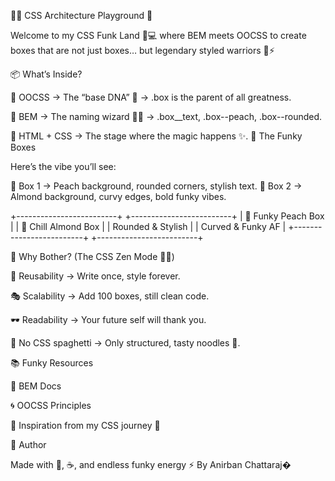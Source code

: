 🌈✨ CSS Architecture Playground 🎨

Welcome to my CSS Funk Land 🕺💻 where BEM meets OOCSS to create boxes that are not just boxes… but legendary styled warriors 🥷⚡

📦 What’s Inside?

🔹 OOCSS → The “base DNA” 🧬 → .box is the parent of all greatness.

🔹 BEM → The naming wizard 🧙‍♂️ → .box__text, .box--peach, .box--rounded.

🔹 HTML + CSS → The stage where the magic happens ✨.
🎉 The Funky Boxes

Here’s the vibe you’ll see:

🍑 Box 1 → Peach background, rounded corners, stylish text.
🌰 Box 2 → Almond background, curvy edges, bold funky vibes.

+-------------------------+     +-------------------------+
|   🍑 Funky Peach Box    |     |   🌰 Chill Almond Box    |
|    Rounded & Stylish    |     |    Curved & Funky AF    |
+-------------------------+     +-------------------------+

🧠 Why Bother? (The CSS Zen Mode 🧘‍♂️)

🚀 Reusability → Write once, style forever.

🎭 Scalability → Add 100 boxes, still clean code.

🕶 Readability → Your future self will thank you.

🐙 No CSS spaghetti → Only structured, tasty noodles 🍜.

📚 Funky Resources

📖 BEM Docs

🌀 OOCSS Principles

🎨 Inspiration from my CSS journey 💫

🤘 Author

Made with 💜, ☕, and endless funky energy ⚡
By Anirban Chattaraj�
